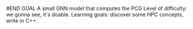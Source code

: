 #END GOAL
A small GNN model that computes the PCG
Level of difficulty: we gonna see, it's doable. 
Learning goals: discover some HPC concepts, write in C++.
  
